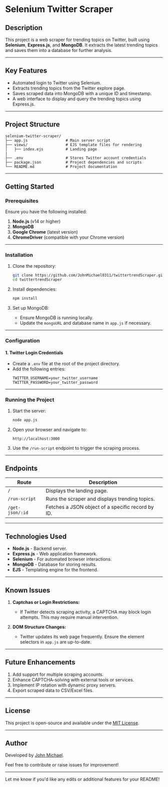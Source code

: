 

# **Selenium Twitter Scraper**

## **Description**
This project is a web scraper for trending topics on Twitter, built using **Selenium**, **Express.js**, and **MongoDB**. It extracts the latest trending topics and saves them into a database for further analysis.

---

## **Key Features**
- Automated login to Twitter using Selenium.
- Extracts trending topics from the Twitter explore page.
- Saves scraped data into MongoDB with a unique ID and timestamp.
- A web interface to display and query the trending topics using Express.js.

---

## **Project Structure**
```
selenium-twitter-scraper/  
├── app.js                 # Main server script  
├── views/                 # EJS template files for rendering  
│   ├── index.ejs          # Landing page
|
├── .env                   # Stores Twitter account credentials
├── package.json           # Project dependencies and scripts  
└── README.md              # Project documentation  
```

---

## **Getting Started**

### **Prerequisites**
Ensure you have the following installed:
1. **Node.js** (v14 or higher)
2. **MongoDB**
3. **Google Chrome** (latest version)
4. **ChromeDriver** (compatible with your Chrome version)

---

### **Installation**
1. Clone the repository:
   ```bash
   git clone https://github.com/JohnMichael0311/twittertrendScraper.git  
   cd twittertrendScraper  
   ```

2. Install dependencies:
   ```bash
   npm install
   ```

3. Set up MongoDB:
   - Ensure MongoDB is running locally.
   - Update the `mongoURL` and database name in `app.js` if necessary.

---

### **Configuration**

#### 1. **Twitter Login Credentials**
- Create a `.env` file at the root of the project directory.
- Add the following entries:
   ```env
   TWITTER_USERNAME=your_twitter_username
   TWITTER_PASSWORD=your_twitter_password
   ```

---

### **Running the Project**
1. Start the server:
   ```bash
   node app.js
   ```

2. Open your browser and navigate to:
   ```
   http://localhost:3000
   ```

3. Use the `/run-script` endpoint to trigger the scraping process.

---

## **Endpoints**

| **Route**        | **Description**                                   |
|-------------------|---------------------------------------------------|
| `/`              | Displays the landing page.                        |
| `/run-script`    | Runs the scraper and displays trending topics.    |
| `/get-json/:id`  | Fetches a JSON object of a specific record by ID. |

---

## **Technologies Used**
- **Node.js** - Backend server.
- **Express.js** - Web application framework.
- **Selenium** - For automated browser interactions.
- **MongoDB** - Database for storing results.
- **EJS** - Templating engine for the frontend.

---

## **Known Issues**

1. **Captchas or Login Restrictions:**
   - If Twitter detects scraping activity, a CAPTCHA may block login attempts. This may require manual intervention.

2. **DOM Structure Changes:**
   - Twitter updates its web page frequently. Ensure the element selectors in `app.js` are up-to-date.

---

## **Future Enhancements**
1. Add support for multiple scraping accounts.
2. Enhance CAPTCHA-solving with external tools or services.
3. Implement IP rotation with dynamic proxy servers.
4. Export scraped data to CSV/Excel files.

---

## **License**
This project is open-source and available under the [MIT License](LICENSE).

---

## **Author**
Developed by [John Michael](https://github.com/JohnMichael0311).

Feel free to contribute or raise issues for improvement!

---

Let me know if you'd like any edits or additional features for your README!
